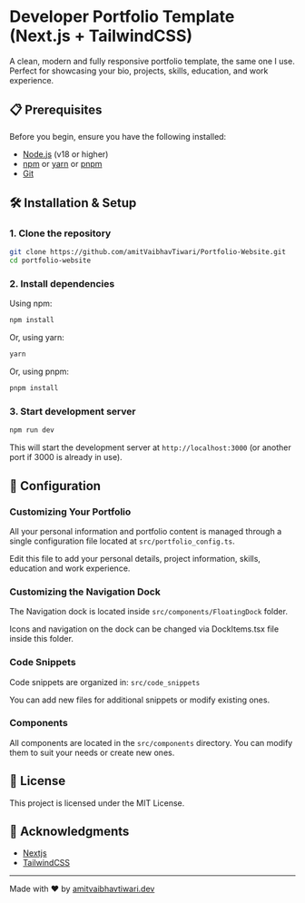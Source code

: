 # Developer Portfolio Template (Next.js + TailwindCSS)

A clean, modern and fully responsive portfolio template, the same one I use. Perfect for showcasing your bio, projects, skills, education, and work experience.

## 📋 Prerequisites

Before you begin, ensure you have the following installed:

- [Node.js](https://nodejs.org/) (v18 or higher)
- [npm](https://www.npmjs.com/) or [yarn](https://yarnpkg.com/) or [pnpm](https://pnpm.io/)
- [Git](https://git-scm.com/)

## 🛠️ Installation & Setup

### 1. Clone the repository

```bash
git clone https://github.com/amitVaibhavTiwari/Portfolio-Website.git
cd portfolio-website
```

### 2. Install dependencies

Using npm:

```bash
npm install
```

Or, using yarn:

```bash
yarn
```

Or, using pnpm:

```bash
pnpm install
```

### 3. Start development server

```bash
npm run dev
```

This will start the development server at `http://localhost:3000` (or another port if 3000 is already in use).

## 📝 Configuration

### Customizing Your Portfolio

All your personal information and portfolio content is managed through a single configuration file located at `src/portfolio_config.ts`.

Edit this file to add your personal details, project information, skills, education and work experience.

### Customizing the Navigation Dock

The Navigation dock is located inside `src/components/FloatingDock` folder. 

Icons and navigation on the dock can be changed via DockItems.tsx file inside this folder.


### Code Snippets

Code snippets are organized in: `src/code_snippets`

You can add new files for additional snippets or modify existing ones.


### Components

All components are located in the `src/components` directory. You can modify them to suit your needs or create new ones.

## 📄 License

This project is licensed under the MIT License.

## 🙏 Acknowledgments

- [Nextjs](https://nextjs.org/)
- [TailwindCSS](https://tailwindcss.com/)
---

Made with ❤️ by [amitvaibhavtiwari.dev](https://www.amitvaibhavtiwari.dev/)
